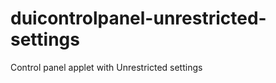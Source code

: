 duicontrolpanel-unrestricted-settings
=====================================

Control panel applet with Unrestricted settings
